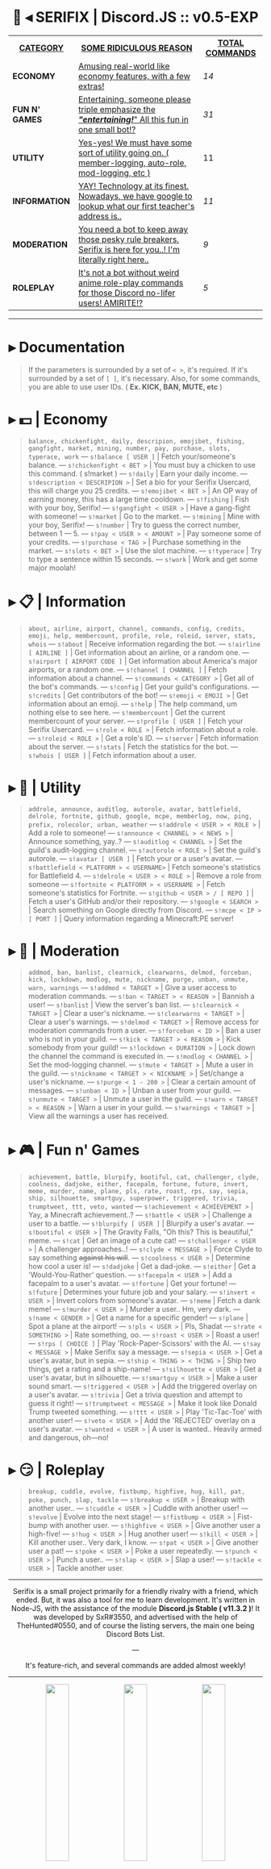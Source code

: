 <p align="center">
<h1 align="center" style="font-family:"Arial Black";"><strong>       🚀 ◂ SERIFIX | Discord.JS :: v0.5-EXP</strong></h1>
</p>
<table class="tg">
  <tr>
    <th class="tg-xojs"><span style="font-weight:bold;text-decoration:underline">CATEGORY</span></th>
    <th class="tg-s6z2"><span style="font-weight:bold;text-decoration:underline">SOME RIDICULOUS REASON</span></th>
    <th class="tg-yw4l"><span style="font-weight:bold;text-decoration:underline">TOTAL COMMANDS</span></th>
  </tr>
  <tr>
    <td class="tg-lhfu"><span style="font-weight:bold">ECONOMY</span></td>
    <td class="tg-xojs"><span style="text-decoration:underline">Amusing real-world like economy features, with a few extras!</span></td>
    <td class="tg-baqh"><span style="font-style:italic">14</span></td>
  </tr>
  <tr>
    <td class="tg-o9ov"><span style="font-weight:bold">FUN N' GAMES</span></td>
    <td class="tg-shwv"><span style="text-decoration:underline">Entertaining, someone please triple emphasize the </span><span style="font-weight:bold;font-style:italic;text-decoration:underline">"entertaining!</span><span style="text-decoration:underline">" All this fun in one small bot!?</span></td>
    <td class="tg-baqh"><span style="font-style:italic">31</span></td>
  </tr>
  <tr>
    <td class="tg-o9ov"><span style="font-weight:bold">UTILITY</span></td>
    <td class="tg-shwv"><span style="text-decoration:underline">Yes-yes! We must have some sort of utility going on. ( member-logging, auto-role, mod-logging, etc )</span></td>
    <td class="tg-baqh">11</td>
  </tr>
  <tr>
    <td class="tg-o9ov"><span style="font-weight:bold">INFORMATION</span></td>
    <td class="tg-shwv"><span style="text-decoration:underline">YAY! Technology at its finest. Nowadays, we have google to lookup what our first teacher's address is..</span></td>
    <td class="tg-baqh"><span style="font-style:italic">11</span></td>
  </tr>
  <tr>
    <td class="tg-o9ov"><span style="font-weight:bold">MODERATION</span></td>
    <td class="tg-shwv"><span style="text-decoration:underline">You need a bot to keep away those pesky rule breakers. Serifix is here for you..! I'm literally right here..</span></td>
    <td class="tg-baqh"><span style="font-style:italic">9</span></td>
  </tr>
  <tr>
    <td class="tg-o9ov"><span style="font-weight:bold">ROLEPLAY</span></td>
    <td class="tg-shwv"><span style="text-decoration:underline">It's not a bot without weird anime role-play commands for those Discord no-lifer users! AMIRITE!?</span></td>
    <td class="tg-baqh"><span style="font-style:italic">5</span></td>
  </tr>
</table>

<hr>

# ▸ Documentation
> If the parameters is surrounded by a set of `< >`, it's required. If it's surrounded by a set of `[ ]`, it's necessary. Also, for some commands, you are able to use user IDs. ( **Ex. KICK, BAN, MUTE, etc** )

# ▸ 💵 | Economy
 > `balance, chickenfight, daily, descripion, emojibet, fishing, gangfight, market, mining, number, pay, purchase, slots, typerace, work`
 — `s!balance [ USER ]` | Fetch your/someone's balance.
 — `s!chickenfight < BET >` | You must buy a chicken to use this command. ( s!market )
 — `s!daily` | Earn your daily income.
 — `s!description < DESCRIPION >` | Set a bio for your Serifix Usercard, this will charge you 25 credits.
 — `s!emojibet < BET >` | An OP way of earning money, this has a large time cooldown.
 — `s!fishing` | Fish with your boy, Serifix!
 — `s!gangfight < USER >` | Have a gang-fight with someone!
 — `s!market` | Go to the market.
 — `s!mining` | Mine with your boy, Serifix!
 — `s!number` | Try to guess the correct number, between 1 — 5.
 — `s!pay < USER > < AMOUNT >` | Pay someone some of your credits.
 — `s!purchase < TAG >` | Purchase something in the market.
 — `s!slots < BET >` | Use the slot machine.
 — `s!typerace` | Try to type a sentence within 15 seconds.
 — `s!work` | Work and get some major moolah!
 
# ▸ 📋 | Information
> `about, airline, airport, channel, commands, config, credits, emoji, help, membercount, profile, role, roleid, server, stats, whois`
 — `s!about` | Receive information regarding the bot.
 — `s!airline [ AIRLINE ]` | Get information about an airline, or a random one.
 — `s!airport [ AIRPORT CODE ]` | Get information about America's major airports, or a random one.
 — `s!channel [ CHANNEL ]` | Fetch information about a channel.
 — `s!commands < CATEGORY >` | Get all of the bot's commands.
 — `s!config` | Get your guild's configurations.
 — `s!credits` | Get contributors of the bot!
 — `s!emoji < EMOJI >` | Get information about an emoji.
 — `s!help` | The help command, um nothing else to see here.
 — `s!membercount` | Get the current membercount of your server.
 — `s!profile [ USER ]` | Fetch your Serifix Usercard.
 — `s!role < ROLE >` | Fetch information about a role.
 — `s!roleid < ROLE >` | Get a role's ID.
 — `s!server` | Fetch information about the server.
 — `s!stats` | Fetch the statistics for the bot.
 — `s!whois [ USER ]` | Fetch information about a user.

# ▸ 🔧 | Utility
> `addrole, announce, auditlog, autorole, avatar, battlefield, delrole, fortnite, github, google, mcpe, memberlog, now, ping, prefix, rolecolor, urban, weather`
 — `s!addrole < USER > < ROLE >` | Add a role to someone!
 — `s!announce < CHANNEL > < NEWS >` | Announce something, yay..?
 — `s!auditlog < CHANNEL >` | Set the guild's audit-logging channel.
 — `s!autorole < ROLE >` | Set the guild's autorole.
 — `s!avatar [ USER ]` | Fetch your or a user's avatar.
 — `s!battlefield < PLATFORM > < USERNAME>` | Fetch someone's statistics for Battlefield 4.
 — `s!delrole < USER > < ROLE >` | Remove a role from someone
 — `s!fortnite < PLATFORM > < USERNAME >` | Fetch someone's statistics for Fortnite.
 — `s!github < USER > / [ REPO ]` | Fetch a user's GitHub and/or their repository.
 — `s!google < SEARCH >` | Search something on Google directly from Discord.
 — `s!mcpe < IP > [ PORT ]` | Query information regarding a Minecraft:PE server!

# ▸ 🔨 | Moderation
> `addmod, ban, banlist, clearnick, clearwarns, delmod, forceban, kick, lockdown, modlog, mute, nickname, purge, unban, unmute, warn, warnings`
 — `s!addmod < TARGET >` | Give a user access to moderation commands.
 — `s!ban < TARGET > < REASON >` | Bannish a user!
 — `s!banlist` | View the server's ban list.
 — `s!clearnick < TARGET >` | Clear a user's nickname.
 — `s!clearwarns < TARGET >` | Clear a user's warnings.
 — `s!delmod < TARGET >` | Remove access for moderation commands from a user.
 — `s!forceban < ID >` | Ban a user who is not in your guild.
 — `s!kick < TARGET > < REASON >` | Kick somebody from your guild!
 — `s!lockdown < DURATION >` | Lock down the channel the command is executed in.
 — `s!modlog < CHANNEL >` | Set the mod-logging channel.
 — `s!mute < TARGET >` | Mute a user in the guild.
 — `s!nickname < TARGET > < NICKNAME >` | Set/change a user's nickname.
 — `s!purge < 1 - 200 >` | Clear a certain amount of messages.
 — `s!unban < ID >` | Unban a user from your guild.
 — `s!unmute < TARGET >` | Unmute a user in the guild.
 — `s!warn < TARGET > < REASON >` | Warn a user in your guild.
 — `s!warnings < TARGET >` | View all the warnings a user has received.

# ▸ 🎮 | Fun n' Games
> `achievement, battle, blurpify, bootiful, cat, challenger, clyde, coolness, dadjoke, either, facepalm, fortune, future, invert, meme, murder, name, plane, pls, rate, roast, rps, say, sepia, ship, silhouette, smartguy, superpower, triggered, trivia, trumptweet, ttt, veto, wanted`
 — `s!achievement < ACHIEVEMENT >` | Yay, a Minecraft achievement..?
 — `s!battle < USER >` | Challenge a user to a battle.
 — `s!blurpify [ USER ]` | Blurpify a user's avatar.
 — `s!bootiful < USER >` | The Gravity Falls, "Oh this? This is beautiful," meme.
 — `s!cat` | Get an image of a cute cat!
 — `s!challenger < USER >` | A challenger approaches..!
 — `s!clyde < MESSAGE >` | Force Clyde to say something ~~against his will~~.
 — `s!coolness < USER >` | Determine how cool a user is!
 — `s!dadjoke` | Get a dad-joke.
 — `s!either` | Get a 'Would-You-Rather' question.
 — `s!facepalm < USER >` | Add a facepalm to a user's avatar.
 — `s!fortune` | Get your fortune!
 — `s!future` | Determines your future job and your salary.
 — `s!invert < USER >` | Invert colors from someone's avatar.
 — `s!meme` | Fetch a dank meme!
 — `s!murder < USER >` | Murder a user.. Hm, very dark.
 — `s!name < GENDER >` | Get a name for a specific gender!
 — `s!plane` | Spot a plane at the airport!
 — `s!pls < USER >` | Pls, Shadat
 — `s!rate < SOMETHING >` | Rate something, oo.
 — `s!roast < USER >` | Roast a user!
 — `s!rps [ CHOICE ]` | Play 'Rock-Paper-Scissors' with the AI.
 — `s!say < MESSAGE >` | Make Serifix say a message.
 — `s!sepia < USER >` | Get a user's avatar, but in sepia.
 — `s!ship < THING > < THING >` | Ship two things, get a rating and a ship-name!
 — `s!silhouette < USER >` | Get a user's avatar, but in silhouette.
 — `s!smartguy < USER >` | Make a user sound smart.
 — `s!triggered < USER >` | Add the triggered overlay on a user's avatar.
 — `s!trivia` | Get a trivia question and attempt to guess it right!
 — `s!trumptweet < MESSAGE >` | Make it look like Donald Trump tweeted something.
 — `s!ttt < USER >` | Play 'Tic-Tac-Toe' with another user!
 — `s!veto < USER >` | Add the 'REJECTED' overlay on a user's avatar.
 — `s!wanted < USER >` | A user is wanted.. Heavily armed and dangerous, oh—no!

# ▸ 😏 | Roleplay
> `breakup, cuddle, evolve, fistbump, highfive, hug, kill, pat, poke, punch, slap, tackle`
 — `s!breakup < USER >` | Breakup with another user..
 — `s!cuddle < USER >` | Cuddle with another user!
 — `s!evolve` | Evolve into the next stage!
 — `s!fistbump < USER >` | Fist-bump with another user.
 — `s!highfive < USER >` | Give another user a high-five!
 — `s!hug < USER >` | Hug another user!
 — `s!kill < USER >` | Kill another user.. Very dark, I know.
 — `s!pat < USER >` | Give another user a pat!
 — `s!poke < USER >` | Poke a user repeatedly.
 — `s!punch < USER >` | Punch a user..
 — `s!slap < USER >` | Slap a user!
 — `s!tackle < USER >` | Tackle another user.

<hr>
<p align="center">
Serifix is a small project primarily for a friendly rivalry with a friend, which ended. But, it was also a tool for me to learn development. It's written in Node-JS, with the assistance of the module <strong>Discord.js Stable ( v11.3.2 )</strong>! It was developed by SxR#3550, and advertised with the help of TheHunted#0550, and of course the listing servers, the main one being Discord Bots List.
</p>
<p align="center">
—
</p>
<p align="center">
It's feature-rich, and several commands are added almost weekly!
</p>
<hr>
<p align="center">
<img src="https://nuggetbot.com/listcord/embed.svg?id=453235434172973056" width="30%"></img> <img src="https://discordbots.org/api/widget/453235434172973056.svg" width="30%"></img> <img src="https://botsfordiscord.com/api/v1/bots/453235434172973056/embed.svg" width="30%"></img> 
</p>

<hr>
<p align="center">
  <img src="https://media.discordapp.net/attachments/368871628253298701/466440027132526593/TEXT_-_SerifixDocs.png">
</p>

